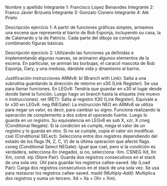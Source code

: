 Nombre y apellido 
Integrante 1: Francisco Lopez Benavides
Integrante 2: Franco Javier Brizuela
Integrante 3: Gonzalo Cisnero
Integrante 4: Alé Prieto


Descripción ejercicio 1: A partir de funciones gráficas simples, armamos una escena que representa el barrio de Bob Esponja, incluyendo su casa, la de Calamardo y la de Patricio. Cada parte del dibujo se construyó combinando figuras básicas.


Descripción ejercicio 2: Utilizando las funciones ya definidas e implementando algunas nuevas, se animaron algunos elementos de la escena. En particular, se animan las burbujas, el caracol mascota de Bob Esponja, Gary, y una medusa, dándole vida y dinamismo al barrio.


Justificación instrucciones ARMv8:
bl (Branch with Link): Salta a una subrutina guardando la dirección de retorno en x30 (Link Register). Se usa para llamar funciones. En LEGv8: Tendría que guardar en x30 el lugar desde donde llamé la función. Luego hago un branch hasta la etiqueta (me muevo n instrucciones).
ret (RET): Salta al registro X30 (Link Register). Equivale a br x30 en LEGv8.
neg (NEGate): La instrucción NEG en ARMv8 se utiliza para negar un valor, es decir, para cambiar su signo. Funciona realizando la operación de complemento a dos sobre el operando fuente. Luego lo guarda en un registro. Su equivalencia en LEGv8 es sub X, xzr, X
cneg (Conditional Negate): Si la condición se cumple, niega el valor de un registro y lo guarda en otro. Si no se cumple, copia el valor sin modificar.
csel (Conditional SELect): Selecciona entre dos registros dependiendo del estado de los flags (N, Z, C, V) de la última operación que afectó flags.
csneg (Conditional Select NEGate):  Igual que csel, pero si la condición es verdadera, selecciona Xn (negado), si no, selecciona -Xm. CSNEG Xd, Xn Xm, cond.
stp (Store Pair): Guarda dos registros consecutivos en el stack de una sola vez. Útil para guardar los registros callee-saved.
ldp (Load Pair): Carga dos registros consecutivos en el stack de una sola vez. Se usa para restaurar los registros callee-saved.
madd (Multiply-Add): Multiplica dos registros y suma un tercero.  Xd = Xa + (Xn × Xm).

